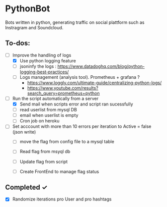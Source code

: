 # PythonBot
Bots written in python, generating traffic on social plattform such as Instragram and Soundcloud.

## To-dos:
- [ ] Improve the handling of logs
    - [x] Use python logging feature
    - [ ] jsoninfy the logs : https://www.datadoghq.com/blog/python-logging-best-practices/
    - [ ] Logs management (analysis tool). Prometheus + grafana ? 
        - https://www.loggly.com/ultimate-guide/centralizing-python-logs/
        - https://www.youtube.com/results?search_query=prometheus+python
- [ ] Run the script automatically from a server    
    - [x] Send mail when scripts error and script ran sucessfully
    - [ ] read userlist from mysql DB
    - [ ] email when userlist is empty
    - [ ] Cron job on heroku
- [ ] Set acccount with more than 10 errors per iteration to Active = false (json write)
    - [ ] move the flag from config file to a mysql table
    - [ ] Read flag from msyql db
    - [ ] Update flag from script
    - [ ] Create FrontEnd to manage flag status


## Completed ✓
- [x] Randomize iterations pro User and pro hashtags
